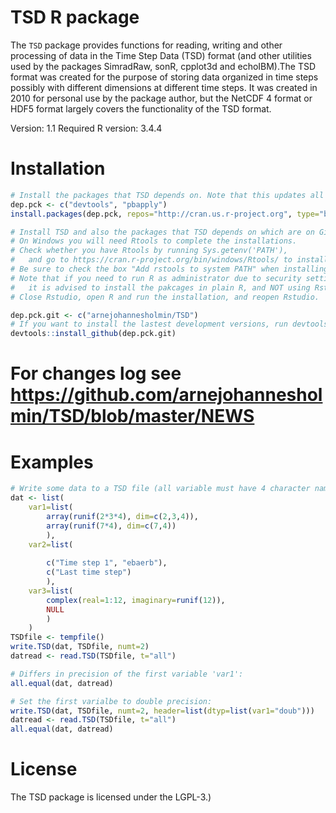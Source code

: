 TSD R package
=====

The `TSD` package provides functions for reading, writing and other processing of data in the Time Step Data (TSD) format (and other utilities used by the packages SimradRaw, sonR, cpplot3d and echoIBM).The TSD format was created for the purpose of storing data organized in time steps possibly with different dimensions at different time steps. It was created in 2010 for personal use by the package author, but the NetCDF 4 format or HDF5 format largely covers the functionality of the TSD format.

Version: 1.1
Required R version: 3.4.4

Installation
=====

``` r
# Install the packages that TSD depends on. Note that this updates all the specified packages to the latest (binary) version. To skip installing already installed packages, run install.packages(setdiff(dep.pck, installed.packages()[,"Package"]), repos="http://cran.us.r-project.org") instead:
dep.pck <- c("devtools", "pbapply")
install.packages(dep.pck, repos="http://cran.us.r-project.org", type="binary")

# Install TSD and also the packages that TSD depends on which are on GitHub (by Holmin):
# On Windows you will need Rtools to complete the installations.
# Check whether you have Rtools by running Sys.getenv('PATH'),
#   and go to https://cran.r-project.org/bin/windows/Rtools/ to install Rtools if not.
# Be sure to check the box "Add rstools to system PATH" when installing Rtools.
# Note that if you need to run R as administrator due to security settings,
#   it is advised to install the pakcages in plain R, and NOT using Rstudio.
# Close Rstudio, open R and run the installation, and reopen Rstudio.

dep.pck.git <- c("arnejohannesholmin/TSD")
# If you want to install the lastest development versions, run devtools::install_github(dep.pck.git, ref="develop") instead:
devtools::install_github(dep.pck.git)

```

# For changes log see https://github.com/arnejohannesholmin/TSD/blob/master/NEWS

Examples
=====

``` r
# Write some data to a TSD file (all variable must have 4 character names):
dat <- list(
	var1=list(
		array(runif(2*3*4), dim=c(2,3,4)), 
		array(runif(7*4), dim=c(7,4))
		), 
	var2=list(
		
		c("Time step 1", "ebaerb"), 
		c("Last time step")
		), 
	var3=list(
		complex(real=1:12, imaginary=runif(12)), 
		NULL
		)
	)
TSDfile <- tempfile()
write.TSD(dat, TSDfile, numt=2)
datread <- read.TSD(TSDfile, t="all")

# Differs in precision of the first variable 'var1':
all.equal(dat, datread)

# Set the first varialbe to double precision:
write.TSD(dat, TSDfile, numt=2, header=list(dtyp=list(var1="doub")))
datread <- read.TSD(TSDfile, t="all")
all.equal(dat, datread)
```

License
=====

The TSD package is licensed under the LGPL-3.)

